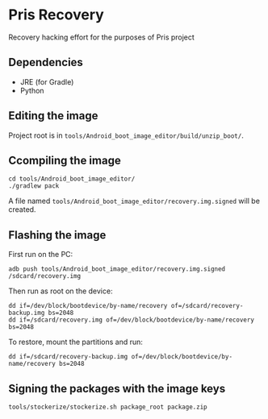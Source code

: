 # Pris Recovery

Recovery hacking effort for the purposes of Pris project

## Dependencies

- JRE (for Gradle)
- Python


## Editing the image

Project root is in `tools/Android_boot_image_editor/build/unzip_boot/`.

## Ccompiling the image

```
cd tools/Android_boot_image_editor/
./gradlew pack
```

A file named `tools/Android_boot_image_editor/recovery.img.signed` will be created.


## Flashing the image

First run on the PC:

```
adb push tools/Android_boot_image_editor/recovery.img.signed /sdcard/recovery.img
```

Then run as root on the device:

```
dd if=/dev/block/bootdevice/by-name/recovery of=/sdcard/recovery-backup.img bs=2048
dd if=/sdcard/recovery.img of=/dev/block/bootdevice/by-name/recovery bs=2048
```

To restore, mount the partitions and run:

```
dd if=/sdcard/recovery-backup.img of=/dev/block/bootdevice/by-name/recovery bs=2048
```

## Signing the packages with the image keys

```
tools/stockerize/stockerize.sh package_root package.zip
```
